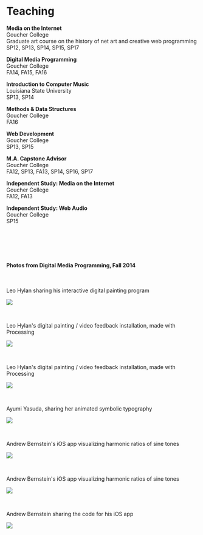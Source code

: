 # Teaching

**Media on the Internet**<br>
Goucher College<br>
Graduate art course on the history of net art and creative web programming<br>
SP12, SP13, SP14, SP15, SP17<br>

**Digital Media Programming**<br>
Goucher College<br>
FA14, FA15, FA16

**Introduction to Computer Music**<br>
Louisiana State University<br>
SP13, SP14

**Methods & Data Structures**<br>
Goucher College<br>
FA16

**Web Development**<br>
Goucher College<br>
SP13, SP15

**M.A. Capstone Advisor**<br>
Goucher College<br>
FA12, SP13, FA13, SP14, SP16, SP17

**Independent Study: Media on the Internet**<br>
Goucher College<br>
FA12, FA13

**Independent Study: Web Audio**<br>
Goucher College<br>
SP15


<br>

<!--
#### Guest Lectures

Smith College, Bennington College, Penn State, RISD
-->

<!--
### Artworks from Media on the Internet SP15 @ Goucher Digital Arts
				<br>

				<a href="http://madarts.goucher.edu/leohylan/Mabon.html">Mabon, a Stan Brackhage-inspired JavaScript artwork, by Leo Hylan</a>
				<br>
				<br>
				<a href="http://madarts.goucher.edu/lindseybridwell/MakeASong/makeasong.html">Toy xylophone in the browser, by Lindsey Bridwell</a>
				<br>
				<br>

				<a href="http://madarts.goucher.edu/ayumiyasuda/AY-canvas-foggywindow.html">Foggy Window (interaction study), by Ayumi Yasuda</a>
				<br>
				<br>

				<a href="http://www.andrewbernste.in/realityTesting/">Reality Testing (web audio study), by Andrew Bernstein</a>
				<br>
	-->

<br><br>

#### Photos from Digital Media Programming, Fall 2014

<br>

Leo Hylan sharing his interactive digital painting program

![](images/teaching/IMG_3239.JPG)

<br>

Leo Hylan's digital painting / video feedback installation, made with Processing

![](images/teaching/IMG_3227.JPG)

<br>

Leo Hylan's digital painting / video feedback installation, made with Processing

![](images/teaching/IMG_3233.JPG)

<br>

Ayumi Yasuda, sharing her animated symbolic typography

![](images/teaching/IMG_3247.JPG)

<br>

Andrew Bernstein's iOS app visualizing harmonic ratios of sine tones

![](images/teaching/IMG_3257.JPG)

<br>

Andrew Bernstein's iOS app visualizing harmonic ratios of sine tones

![](images/teaching/IMG_3276.JPG)

<br>

Andrew Bernstein sharing the code for his iOS app

![](images/teaching/IMG_3279.JPG)
